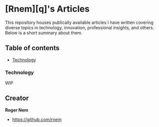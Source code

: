 [Rnem][q]'s Articles
=================

This repository houses publically available articles I have written covering diverse 
topics in technology, innovation, professional insights, and others.
Below is a short summary about them.

## Table of contents

- [Technology](#technology)

### Technology

WIP

## Creator

**Roger Nem**

- <https://github.com/rnem>
